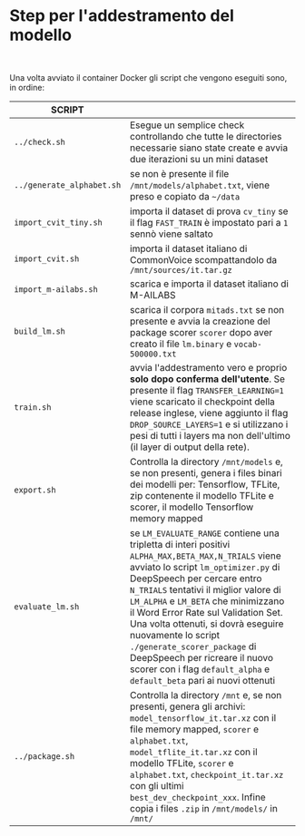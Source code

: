 Step per l'addestramento del modello
=================
</br>

Una volta avviato il container Docker gli script che vengono eseguiti sono, in ordine:

| SCRIPT   |  |
| -------------  | ------------- |
| `../check.sh`   | Esegue un semplice check controllando che tutte le directories necessarie siano state create e avvia due iterazioni su un mini dataset  |
| `../generate_alphabet.sh`  | se non è presente il file `/mnt/models/alphabet.txt`, viene preso e copiato da `~/data` |
| `import_cvit_tiny.sh`  | importa il dataset di prova `cv_tiny` se il flag `FAST_TRAIN` è impostato pari a `1` sennò viene saltato  |
| `import_cvit.sh`  | importa il dataset italiano di CommonVoice scompattandolo da `/mnt/sources/it.tar.gz`  |
| `import_m-ailabs.sh`  | scarica e importa il dataset italiano di M-AILABS  |
| `build_lm.sh`  | scarica il corpora `mitads.txt` se non presente e avvia la creazione del package scorer `scorer` dopo aver creato il file `lm.binary` e `vocab-500000.txt` |
| `train.sh`  | avvia l'addestramento vero e proprio **solo dopo conferma dell'utente**. Se presente il flag `TRANSFER_LEARNING=1` viene scaricato il checkpoint della release inglese, viene aggiunto il flag `DROP_SOURCE_LAYERS=1` e si utilizzano i pesi di tutti i layers ma non dell'ultimo (il layer di output della rete).
| `export.sh`  | Controlla la directory `/mnt/models` e, se non presenti, genera i files binari dei modelli per: Tensorflow, TFLite, zip contenente il modello TFLite e scorer, il modello Tensorflow memory mapped|
| `evaluate_lm.sh` | se `LM_EVALUATE_RANGE` contiene una tripletta di interi positivi `ALPHA_MAX,BETA_MAX,N_TRIALS` viene avviato lo script `lm_optimizer.py` di DeepSpeech per cercare entro `N_TRIALS` tentativi il miglior valore di `LM_ALPHA` e `LM_BETA` che minimizzano il Word Error Rate sul Validation Set. Una volta ottenuti, si dovrà eseguire nuovamente lo script `./generate_scorer_package` di DeepSpeech per ricreare il nuovo scorer con i flag `default_alpha` e `default_beta` pari ai nuovi ottenuti |
| `../package.sh` | Controlla la directory `/mnt` e, se non presenti, genera gli archivi: `model_tensorflow_it.tar.xz` con il file memory mapped, `scorer` e `alphabet.txt`, `model_tflite_it.tar.xz` con il modello TFLite, `scorer` e `alphabet.txt`, `checkpoint_it.tar.xz` con gli ultimi `best_dev_checkpoint_xxx`. Infine copia i files `.zip` in `/mnt/models/` in `/mnt/`
